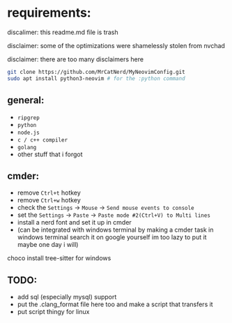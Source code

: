# requirements:
discalimer: this readme.md file is trash

disclaimer: some of the optimizations were shamelessly stolen from nvchad

disclaimer: there are too many disclaimers here

```sh
git clone https://github.com/MrCatNerd/MyNeovimConfig.git
sudo apt install python3-neovim # for the :python command
```

## general:
* `ripgrep`
* `python`
* `node.js`
* `c / c++ compiler`
* `golang`
* other stuff that i forgot


## cmder:
* remove `Ctrl+t` hotkey
* remove `Ctrl+w` hotkey
* check the `Settings` -> `Mouse` -> `Send mouse events to console`
* set the `Settings` -> `Paste` -> `Paste mode #2(Ctrl+V) to Multi lines`
* install a nerd font and set it up in cmder
* (can be integrated with windows terminal by making a cmder task in windows terminal search it on google yourself im too lazy to put it maybe one day i will)


choco install tree-sitter for windows

## TODO:
* add sql (especially mysql) support
* put the .clang_format file here too and make a script that transfers it
* put script thingy for linux
